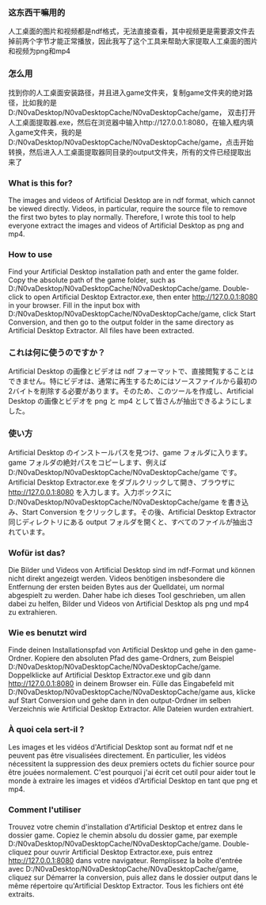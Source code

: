 ### **这东西干嘛用的**
人工桌面的图片和视频都是ndf格式，无法直接查看，其中视频更是需要源文件去掉前两个字节才能正常播放，因此我写了这个工具来帮助大家提取人工桌面的图片和视频为png和mp4

### 怎么用
找到你的人工桌面安装路径，并且进入game文件夹，复制game文件夹的绝对路径，比如我的是D:/N0vaDesktop/N0vaDesktopCache/N0vaDesktopCache/game，
双击打开人工桌面提取器.exe，然后在浏览器中输入http://127.0.0.1:8080，在输入框内填入game文件夹，我的是D:/N0vaDesktop/N0vaDesktopCache/N0vaDesktopCache/game，点击开始转换，然后进入人工桌面提取器同目录的output文件夹，所有的文件已经提取出来了

### What is this for?
The images and videos of Artificial Desktop are in ndf format, which cannot be viewed directly. Videos, in particular, require the source file to remove the first two bytes to play normally. Therefore, I wrote this tool to help everyone extract the images and videos of Artificial Desktop as png and mp4.

### How to use
Find your Artificial Desktop installation path and enter the game folder. Copy the absolute path of the game folder, such as D:/N0vaDesktop/N0vaDesktopCache/N0vaDesktopCache/game.
Double-click to open Artificial Desktop Extractor.exe, then enter http://127.0.0.1:8080 in your browser. Fill in the input box with D:/N0vaDesktop/N0vaDesktopCache/N0vaDesktopCache/game, click Start Conversion, and then go to the output folder in the same directory as Artificial Desktop Extractor. All files have been extracted.

### これは何に使うのですか？
Artificial Desktop の画像とビデオは ndf フォーマットで、直接閲覧することはできません。特にビデオは、通常に再生するためにはソースファイルから最初の2バイトを削除する必要があります。そのため、このツールを作成し、Artificial Desktop の画像とビデオを png と mp4 として皆さんが抽出できるようにしました。

### 使い方
Artificial Desktop のインストールパスを見つけ、game フォルダに入ります。game フォルダの絶対パスをコピーします、例えば D:/N0vaDesktop/N0vaDesktopCache/N0vaDesktopCache/game です。
Artificial Desktop Extractor.exe をダブルクリックして開き、ブラウザに http://127.0.0.1:8080 を入力します。入力ボックスに D:/N0vaDesktop/N0vaDesktopCache/N0vaDesktopCache/game を書き込み、Start Conversion をクリックします。その後、Artificial Desktop Extractor 同じディレクトリにある output フォルダを開くと、すべてのファイルが抽出されています。

### Wofür ist das?
Die Bilder und Videos von Artificial Desktop sind im ndf-Format und können nicht direkt angezeigt werden. Videos benötigen insbesondere die Entfernung der ersten beiden Bytes aus der Quelldatei, um normal abgespielt zu werden. Daher habe ich dieses Tool geschrieben, um allen dabei zu helfen, Bilder und Videos von Artificial Desktop als png und mp4 zu extrahieren.

### Wie es benutzt wird
Finde deinen Installationspfad von Artificial Desktop und gehe in den game-Ordner. Kopiere den absoluten Pfad des game-Ordners, zum Beispiel D:/N0vaDesktop/N0vaDesktopCache/N0vaDesktopCache/game.
Doppelklicke auf Artificial Desktop Extractor.exe und gib dann http://127.0.0.1:8080 in deinem Browser ein. Fülle das Eingabefeld mit D:/N0vaDesktop/N0vaDesktopCache/N0vaDesktopCache/game aus, klicke auf Start Conversion und gehe dann in den output-Ordner im selben Verzeichnis wie Artificial Desktop Extractor. Alle Dateien wurden extrahiert.

### À quoi cela sert-il ?
Les images et les vidéos d'Artificial Desktop sont au format ndf et ne peuvent pas être visualisées directement. En particulier, les vidéos nécessitent la suppression des deux premiers octets du fichier source pour être jouées normalement. C'est pourquoi j'ai écrit cet outil pour aider tout le monde à extraire les images et vidéos d'Artificial Desktop en tant que png et mp4.

### Comment l'utiliser
Trouvez votre chemin d'installation d'Artificial Desktop et entrez dans le dossier game. Copiez le chemin absolu du dossier game, par exemple D:/N0vaDesktop/N0vaDesktopCache/N0vaDesktopCache/game.
Double-cliquez pour ouvrir Artificial Desktop Extractor.exe, puis entrez http://127.0.0.1:8080 dans votre navigateur. Remplissez la boîte d'entrée avec D:/N0vaDesktop/N0vaDesktopCache/N0vaDesktopCache/game, cliquez sur Démarrer la conversion, puis allez dans le dossier output dans le même répertoire qu'Artificial Desktop Extractor. Tous les fichiers ont été extraits.
